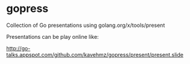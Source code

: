 # gopress
Collection of Go presentations using golang.org/x/tools/present

Presentations can be play online like:

http://go-talks.appspot.com/github.com/kavehmz/gopress/present/present.slide
